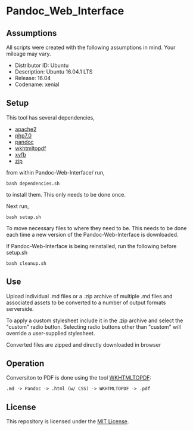 # Pandoc_Web_Interface

## Assumptions

All scripts were created with the following assumptions in mind.  Your mileage may vary.

- Distributor ID:	Ubuntu
- Description:	Ubuntu 16.04.1 LTS
- Release:	16.04
- Codename:	xenial

## Setup

This tool has several dependencies,

- [apache2](https://httpd.apache.org/)
- [php7.0](https://secure.php.net/)
- [pandoc](http://pandoc.org/)
- [wkhtmltopdf](https://wkhtmltopdf.org/)
- [xvfb](https://www.x.org/archive/X11R7.6/doc/man/man1/Xvfb.1.xhtml)
- [zip](http://www.info-zip.org/)

from within Pandoc-Web-Interface/ run,

```
bash dependencies.sh
```
to install them. This only needs to be done once. 

Next run,

```
bash setup.sh
```

To move necessary files to where they need to be. This needs to be done each time a new version of the Pandoc-Web-Interface is downloaded. 

If Pandoc-Web-Interface is being reinstalled, run the following before setup.sh

```
bash cleanup.sh
```

## Use

Upload individual .md files or a .zip archive of multiple .md files and associated assets to be converted to a number of output formats serverside.

To apply a custom stylesheet include it in the .zip archive and select the "custom" radio button. Selecting radio buttons other than "custom" will override a user-supplied stylesheet.

Converted files are zipped and directly downloaded in browser

## Operation

Conversiton to PDF is done using the tool [WKHTMLTOPDF](http://wkhtmltopdf.org/):

`.md -> Pandoc -> .html (w/ CSS) -> WKHTMLTOPDF -> .pdf`

## License

This repository is licensed under the [MIT License](license.md).
